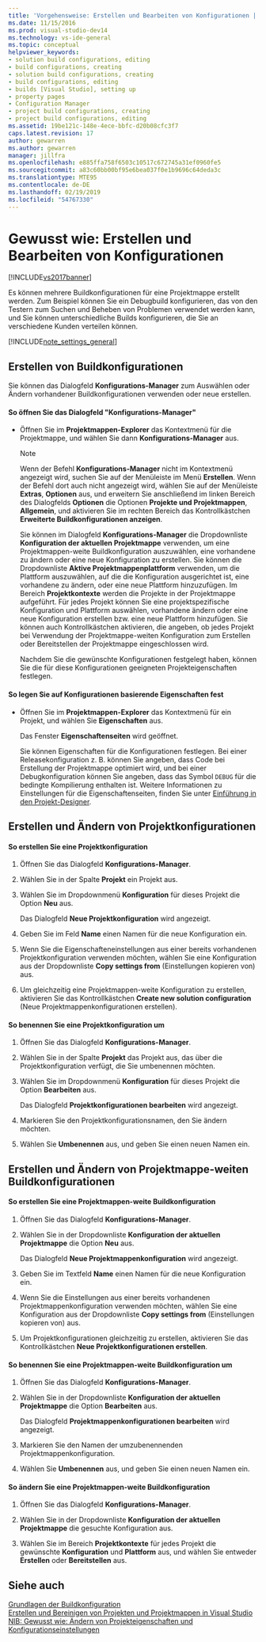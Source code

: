```yaml
---
title: 'Vorgehensweise: Erstellen und Bearbeiten von Konfigurationen | Microsoft-Dokumentation'
ms.date: 11/15/2016
ms.prod: visual-studio-dev14
ms.technology: vs-ide-general
ms.topic: conceptual
helpviewer_keywords:
- solution build configurations, editing
- build configurations, creating
- solution build configurations, creating
- build configurations, editing
- builds [Visual Studio], setting up
- property pages
- Configuration Manager
- project build configurations, creating
- project build configurations, editing
ms.assetid: 19be121c-148e-4ece-bbfc-d20b08cfc3f7
caps.latest.revision: 17
author: gewarren
ms.author: gewarren
manager: jillfra
ms.openlocfilehash: e885ffa758f6503c10517c672745a31ef0960fe5
ms.sourcegitcommit: a83c60bb00bf95e6bea037f0e1b9696c64deda3c
ms.translationtype: MTE95
ms.contentlocale: de-DE
ms.lasthandoff: 02/19/2019
ms.locfileid: "54767330"
---
```

# <a name="how-to-create-and-edit-configurations"></a>Gewusst wie: Erstellen und Bearbeiten von Konfigurationen
[!INCLUDE[vs2017banner](../includes/vs2017banner.md)]

Es können mehrere Buildkonfigurationen für eine Projektmappe erstellt werden. Zum Beispiel können Sie ein Debugbuild konfigurieren, das von den Testern zum Suchen und Beheben von Problemen verwendet werden kann, und Sie können unterschiedliche Builds konfigurieren, die Sie an verschiedene Kunden verteilen können.  
  
 [!INCLUDE[note_settings_general](../includes/note-settings-general-md.md)]  
  
## <a name="creating-build-configurations"></a>Erstellen von Buildkonfigurationen  
 Sie können das Dialogfeld **Konfigurations-Manager** zum Auswählen oder Ändern vorhandener Buildkonfigurationen verwenden oder neue erstellen.  
  
#### <a name="to-open-the-configuration-manager-dialog-box"></a>So öffnen Sie das Dialogfeld "Konfigurations-Manager"  
  
- Öffnen Sie im **Projektmappen-Explorer** das Kontextmenü für die Projektmappe, und wählen Sie dann **Konfigurations-Manager** aus.  
  
  > [!NOTE]
  >  Wenn der Befehl **Konfigurations-Manager** nicht im Kontextmenü angezeigt wird, suchen Sie auf der Menüleiste im Menü **Erstellen**. Wenn der Befehl dort auch nicht angezeigt wird, wählen Sie auf der Menüleiste **Extras**, **Optionen** aus, und erweitern Sie anschließend im linken Bereich des Dialogfelds **Optionen** die Optionen **Projekte und Projektmappen**, **Allgemein**, und aktivieren Sie im rechten Bereich das Kontrollkästchen **Erweiterte Buildkonfigurationen anzeigen**.  
  
   Sie können im Dialogfeld **Konfigurations-Manager** die Dropdownliste **Konfiguration der aktuellen Projektmappe** verwenden, um eine Projektmappen-weite Buildkonfiguration auszuwählen, eine vorhandene zu ändern oder eine neue Konfiguration zu erstellen. Sie können die Dropdownliste **Aktive Projektmappenplattform** verwenden, um die Plattform auszuwählen, auf die die Konfiguration ausgerichtet ist, eine vorhandene zu ändern, oder eine neue Plattform hinzuzufügen. Im Bereich **Projektkontexte** werden die Projekte in der Projektmappe aufgeführt. Für jedes Projekt können Sie eine projektspezifische Konfiguration und Plattform auswählen, vorhandene ändern oder eine neue Konfiguration erstellen bzw. eine neue Plattform hinzufügen. Sie können auch Kontrollkästchen aktivieren, die angeben, ob jedes Projekt bei Verwendung der Projektmappe-weiten Konfiguration zum Erstellen oder Bereitstellen der Projektmappe eingeschlossen wird.  
  
  Nachdem Sie die gewünschte Konfigurationen festgelegt haben, können Sie die für diese Konfigurationen geeigneten Projekteigenschaften festlegen.  
  
#### <a name="to-set-properties-based-on-configurations"></a>So legen Sie auf Konfigurationen basierende Eigenschaften fest  
  
-   Öffnen Sie im **Projektmappen-Explorer** das Kontextmenü für ein Projekt, und wählen Sie **Eigenschaften** aus.  
  
     Das Fenster **Eigenschaftenseiten** wird geöffnet.  
  
     Sie können Eigenschaften für die Konfigurationen festlegen. Bei einer Releasekonfiguration z. B. können Sie angeben, dass Code bei Erstellung der Projektmappe optimiert wird, und bei einer Debugkonfiguration können Sie angeben, dass das Symbol `DEBUG` für die bedingte Kompilierung enthalten ist. Weitere Informationen zu Einstellungen für die Eigenschaftenseiten, finden Sie unter [Einführung in den Projekt-Designer](http://msdn.microsoft.com/898dd854-c98d-430c-ba1b-a913ce3c73d7).  
  
## <a name="creating-and-modifying-project-configurations"></a>Erstellen und Ändern von Projektkonfigurationen  
  
#### <a name="to-create-a-project-configuration"></a>So erstellen Sie eine Projektkonfiguration  
  
1.  Öffnen Sie das Dialogfeld **Konfigurations-Manager**.  
  
2.  Wählen Sie in der Spalte **Projekt** ein Projekt aus.  
  
3.  Wählen Sie im Dropdownmenü **Konfiguration** für dieses Projekt die Option **Neu** aus.  
  
     Das Dialogfeld **Neue Projektkonfiguration** wird angezeigt.  
  
4.  Geben Sie im Feld **Name** einen Namen für die neue Konfiguration ein.  
  
5.  Wenn Sie die Eigenschafteneinstellungen aus einer bereits vorhandenen Projektkonfiguration verwenden möchten, wählen Sie eine Konfiguration aus der Dropdownliste **Copy settings from** (Einstellungen kopieren von) aus.  
  
6.  Um gleichzeitig eine Projektmappen-weite Konfiguration zu erstellen, aktivieren Sie das Kontrollkästchen **Create new solution configuration** (Neue Projektmappenkonfigurationen erstellen).  
  
#### <a name="to-rename-a-project-configuration"></a>So benennen Sie eine Projektkonfiguration um  
  
1.  Öffnen Sie das Dialogfeld **Konfigurations-Manager**.  
  
2.  Wählen Sie in der Spalte **Projekt** das Projekt aus, das über die Projektkonfiguration verfügt, die Sie umbenennen möchten.  
  
3.  Wählen Sie im Dropdownmenü **Konfiguration** für dieses Projekt die Option **Bearbeiten** aus.  
  
     Das Dialogfeld **Projektkonfigurationen bearbeiten** wird angezeigt.  
  
4.  Markieren Sie den Projektkonfigurationsnamen, den Sie ändern möchten.  
  
5.  Wählen Sie **Umbenennen** aus, und geben Sie einen neuen Namen ein.  
  
## <a name="creating-and-modifying-solution-wide-build-configurations"></a>Erstellen und Ändern von Projektmappe-weiten Buildkonfigurationen  
  
#### <a name="to-create-a-solution-wide-build-configuration"></a>So erstellen Sie eine Projektmappen-weite Buildkonfiguration  
  
1.  Öffnen Sie das Dialogfeld **Konfigurations-Manager**.  
  
2.  Wählen Sie in der Dropdownliste **Konfiguration der aktuellen Projektmappe** die Option **Neu** aus.  
  
     Das Dialogfeld **Neue Projektmappenkonfiguration** wird angezeigt.  
  
3.  Geben Sie im Textfeld **Name** einen Namen für die neue Konfiguration ein.  
  
4.  Wenn Sie die Einstellungen aus einer bereits vorhandenen Projektmappenkonfiguration verwenden möchten, wählen Sie eine Konfiguration aus der Dropdownliste **Copy settings from** (Einstellungen kopieren von) aus.  
  
5.  Um Projektkonfigurationen gleichzeitig zu erstellen, aktivieren Sie das Kontrollkästchen **Neue Projektkonfigurationen erstellen**.  
  
#### <a name="to-rename-a-solution-wide-build-configuration"></a>So benennen Sie eine Projektmappen-weite Buildkonfiguration um  
  
1.  Öffnen Sie das Dialogfeld **Konfigurations-Manager**.  
  
2.  Wählen Sie in der Dropdownliste **Konfiguration der aktuellen Projektmappe** die Option **Bearbeiten** aus.  
  
     Das Dialogfeld **Projektmappenkonfigurationen bearbeiten** wird angezeigt.  
  
3.  Markieren Sie den Namen der umzubenennenden Projektmappenkonfiguration.  
  
4.  Wählen Sie **Umbenennen** aus, und geben Sie einen neuen Namen ein.  
  
#### <a name="to-modify-a-solution-wide-build-configuration"></a>So ändern Sie eine Projektmappen-weite Buildkonfiguration  
  
1.  Öffnen Sie das Dialogfeld **Konfigurations-Manager**.  
  
2.  Wählen Sie in der Dropdownliste **Konfiguration der aktuellen Projektmappe** die gesuchte Konfiguration aus.  
  
3.  Wählen Sie im Bereich **Projektkontexte** für jedes Projekt die gewünschte **Konfiguration** und **Plattform** aus, und wählen Sie entweder **Erstellen** oder **Bereitstellen** aus.  
  
## <a name="see-also"></a>Siehe auch  
 [Grundlagen der Buildkonfiguration](../ide/understanding-build-configurations.md)   
 [Erstellen und Bereinigen von Projekten und Projektmappen in Visual Studio](../ide/building-and-cleaning-projects-and-solutions-in-visual-studio.md)   
 [NIB: Gewusst wie: Ändern von Projekteigenschaften und Konfigurationseinstellungen](http://msdn.microsoft.com/e7184bc5-2f2b-4b4f-aa9a-3ecfcbc48b67)
